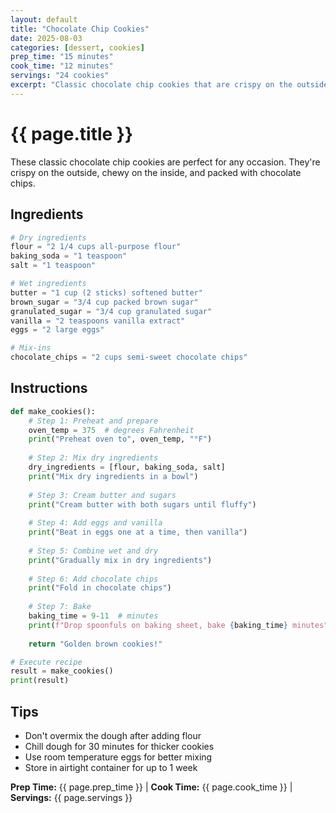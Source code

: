 ```yaml
---
layout: default
title: "Chocolate Chip Cookies"
date: 2025-08-03
categories: [dessert, cookies]
prep_time: "15 minutes"
cook_time: "12 minutes"
servings: "24 cookies"
excerpt: "Classic chocolate chip cookies that are crispy on the outside and chewy on the inside."
---
```


# {{ page.title }}

These classic chocolate chip cookies are perfect for any occasion. They're crispy on the outside, chewy on the inside, and packed with chocolate chips.

## Ingredients

```python
# Dry ingredients
flour = "2 1/4 cups all-purpose flour"
baking_soda = "1 teaspoon"
salt = "1 teaspoon"

# Wet ingredients
butter = "1 cup (2 sticks) softened butter"
brown_sugar = "3/4 cup packed brown sugar" 
granulated_sugar = "3/4 cup granulated sugar"
vanilla = "2 teaspoons vanilla extract"
eggs = "2 large eggs"

# Mix-ins
chocolate_chips = "2 cups semi-sweet chocolate chips"
```

## Instructions

```python
def make_cookies():
    # Step 1: Preheat and prepare
    oven_temp = 375  # degrees Fahrenheit
    print("Preheat oven to", oven_temp, "°F")
    
    # Step 2: Mix dry ingredients
    dry_ingredients = [flour, baking_soda, salt]
    print("Mix dry ingredients in a bowl")
    
    # Step 3: Cream butter and sugars
    print("Cream butter with both sugars until fluffy")
    
    # Step 4: Add eggs and vanilla
    print("Beat in eggs one at a time, then vanilla")
    
    # Step 5: Combine wet and dry
    print("Gradually mix in dry ingredients")
    
    # Step 6: Add chocolate chips
    print("Fold in chocolate chips")
    
    # Step 7: Bake
    baking_time = 9-11  # minutes
    print(f"Drop spoonfuls on baking sheet, bake {baking_time} minutes")
    
    return "Golden brown cookies!"

# Execute recipe
result = make_cookies()
print(result)
```

## Tips

- Don't overmix the dough after adding flour
- Chill dough for 30 minutes for thicker cookies
- Use room temperature eggs for better mixing
- Store in airtight container for up to 1 week

**Prep Time:** {{ page.prep_time }} | **Cook Time:** {{ page.cook_time }} | **Servings:** {{ page.servings }}